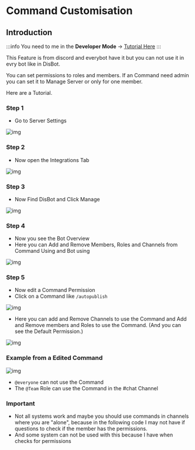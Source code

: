 # Command Customisation

## Introduction

:::info
You need to me in the **Developer Mode** -> [Tutorial Here](https://www.partitionwizard.com/partitionmagic/discord-developer-mode.html)
:::

This Feature is from discord and everybot have it but you can not use it in evry bot like in DisBot.

You can set permissions to roles and members. If an Command need admin you can set it to Manage Server or only for one member.

Here are a Tutorial.

### Step 1

- Go to Server Settings

![img](https://a.nocw.site/u/9CQUnw.png)

### Step 2

- Now open the Integrations Tab

![img](https://a.nocw.site/u/c6dpSk.png)

### Step 3

- Now Find DisBot and Click Manage

![img](https://a.nocw.site/u/3ZLiTI.png)

### Step 4

- Now you see the Bot Overview
- Here you can Add and Remove Members, Roles and Channels from Command Using and Bot using

![img](https://a.nocw.site/u/dilHBv.pngg)

### Step 5

- Now edit a Command Permission
- Click on a Command like `/autopublish`

![img](https://a.nocw.site/u/R7SiPV.png)

- Here you can add and Remove Channels to use the Command and Add and Remove members and Roles to use the Command. (And you can see the Default Permission.)

![img](https://a.nocw.site/u/fYdwrh.png)

### Example from a Edited Command

![img](https://a.nocw.site/u/O8OooJ.png)

- `@everyone` can not use the Command
- The `@Team` Role can use the Command in the #chat Channel

### Important

- Not all systems work and maybe you should use commands in channels where you are "alone", because in the following code I may not have if questions to check if the member has the permissions.
- And some system can not be used with this because I have when checks for permissions
